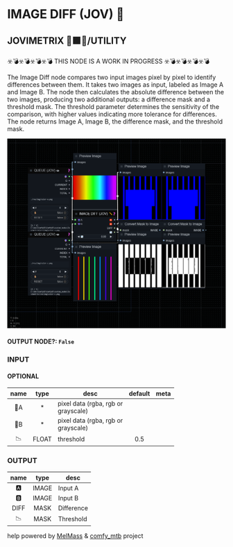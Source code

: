 # IMAGE DIFF (JOV) 📏

## JOVIMETRIX 🔺🟩🔵/UTILITY

☣️💣☣️💣☣️💣☣️💣 THIS NODE IS A WORK IN PROGRESS ☣️💣☣️💣☣️💣☣️💣

The Image Diff node compares two input images pixel by pixel to identify differences between them. It takes two images as input, labeled as Image A and Image B. The node then calculates the absolute difference between the two images, producing two additional outputs: a difference mask and a threshold mask. The threshold parameter determines the sensitivity of the comparison, with higher values indicating more tolerance for differences. The node returns Image A, Image B, the difference mask, and the threshold mask.

![IMAGE DIFF](https://raw.githubusercontent.com/Amorano/Jovimetrix-examples/master/node/IMAGE%20DIFF/IMAGE%20DIFF.png)

#### OUTPUT NODE?: `False`

### INPUT

#### OPTIONAL

name | type | desc | default | meta
:---:|:---:|---|:---:|---
👾A | * | pixel data (rgba, rgb or<br>grayscale) |  | 
👾B | * | pixel data (rgba, rgb or<br>grayscale) |  | 
📉 | FLOAT | threshold | 0.5 | 

### OUTPUT

name | type | desc
:---:|:---:|---
🅰️ | IMAGE | Input A 
🅱️ | IMAGE | Input B 
DIFF | MASK | Difference 
📉 | MASK | Threshold 

help powered by [MelMass](https://github.com/melMass) & [comfy_mtb](https://github.com/melMass/comfy_mtb) project